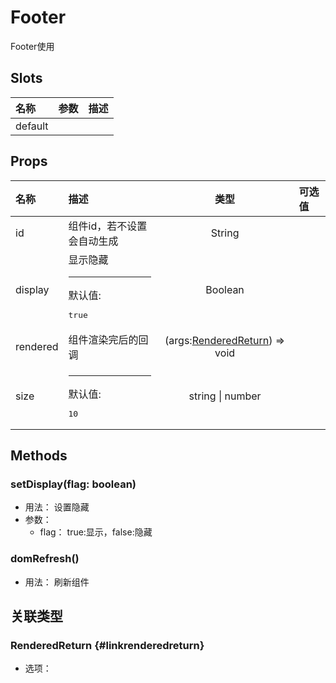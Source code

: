 # Footer


Footer使用

## Slots


<div class="slots">

| 名称    | 参数 | 描述 |
| :------ | :--- | :--- |
| default |      |      |

</div>



## Props


<div class="props">

| 名称     | 描述                                   |                           类型                          | 可选值 |
| :------- | :------------------------------------- | :-----------------------------------------------------: | :----- |
| id       | 组件id，若不设置会自动生成             |                          String                         |        |
| display  | 显示隐藏<hr>默认值:<br><pre>true</pre> |                         Boolean                         |        |
| rendered | 组件渲染完后的回调                     | (args:[RenderedReturn](#linkrenderedreturn)) =&gt; void |        |
| size     | <hr>默认值:<br><pre>10</pre>           |                     string \| number                    |        |

</div>



## Methods

### setDisplay(flag: boolean)
- 用法： 设置隐藏
- 参数：
	 - flag： true:显示，false:隐藏

### domRefresh()
- 用法： 刷新组件

## 关联类型



### RenderedReturn {#linkrenderedreturn}

- 选项：